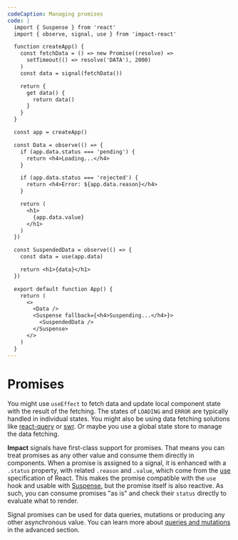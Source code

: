 ```yaml
---
codeCaption: Managing promises
code: |
  import { Suspense } from 'react'
  import { observe, signal, use } from 'impact-react'

  function createApp() {
    const fetchData = () => new Promise((resolve) =>
      setTimeout(() => resolve('DATA'), 2000)
    )
    const data = signal(fetchData())

    return {
      get data() {
        return data()
      }
    }
  }

  const app = createApp()

  const Data = observe(() => {
    if (app.data.status === 'pending') {
      return <h4>Loading...</h4>
    }

    if (app.data.status === 'rejected') {
      return <h4>Error: ${app.data.reason}</h4>
    }

    return (
      <h1>
        {app.data.value}
      </h1>
    )
  })

  const SuspendedData = observe(() => {
    const data = use(app.data)

    return <h1>{data}</h1>
  })

  export default function App() {
    return (
      <>
        <Data />
        <Suspense fallback={<h4>Suspending...</h4>}>
          <SuspendedData />
        </Suspense>
      </>
    )
  }
---
```


# Promises

<ClientOnly>
  <Playground />
</ClientOnly>

You might use `useEffect` to fetch data and update local component state with the result of the fetching. The states of `LOADING` and `ERROR` are typically handled in individual states. You might also be using data fetching solutions like [react-query](https://tanstack.com/query/v3/) or [swr](https://swr.vercel.app/). Or maybe you use a global state store to manage the data fetching.

**Impact** signals have first-class support for promises. That means you can treat promises as any other value and consume them directly in components. When a promise is assigned to a signal, it is enhanced with a `.status` property, with related `.reason` and `.value`, which come from the [use](https://react.dev/reference/react/use) specification of React. This makes the promise compatible with the `use` hook and usable with [Suspense](https://react.dev/reference/react/Suspense), but the promise itself is also reactive. As such, you can consume promises "as is" and check their `status` directly to evaluate what to render.

Signal promises can be used for data queries, mutations or producing any other asynchronous value. You can learn more about [queries and mutations](../advanced/queries-and-mutations.md) in the advanced section.
